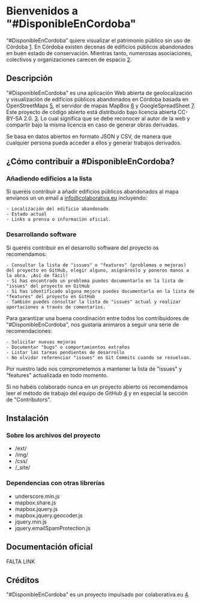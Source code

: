 # Bienvenidos a "#DisponibleEnCordoba"

“#DisponibleEnCordoba” quiere visualizar el patrimonio público sin uso de Córdoba [1]. En Córdoba existen decenas de edificios públicos abandonados en buen estado de conservación. Mientras tanto, numerosas asociaciones, colectivos y organizaciones carecen de espacio [2].

## Descripción

"#DisponibleEnCordoba" es una aplicación Web abierta de geolocalización y visualización de edificios públicos abandonados en Córdoba basada en OpenStreetMaps [5], el servidor de mapas MapBox [6] y GoogleSpreadSheet [7]. Este proyecto de código abierto está distribuido bajo licencia abierta CC-BY-SA 2.0. [3]. Lo cual significa que se debe reconocer al autor de la web y compartir bajo la misma licencia en caso de generar obras derivadas.

Se basa en datos abiertos en formato JSON y CSV, de manera que cualquier persona pueda acceder a ellos y generar trabajos derivados.

## ¿Cómo contribuir a #DisponibleEnCordoba?

### Añadiendo edificios a la lista
Si queréis contribuir a añadir edificios públicos abandonados al mapa envíanos un un email a info@colaborativa.eu incluyendo: 

    - Localización del edificio abandonado
    - Estado actual
    - Links a prensa o información oficial.
 
### Desarrollando software

Si queréis contribuir en el desarrollo software del proyecto os recomendamos:

    - Consultar la lista de "issues" o "features" (problemas o mejoras) del proyecto en GitHub, elegir alguno, asignároslo y poneros manos a la obra. ¡Así de fácil!
    - Si has encontrado un problema puedes documentarlo en la lista de "issues" del proyecto en GitHub
    - Si has identificado alguna mejora puedes documentarla en la lista de "features" del proyecto en GitHub
    - También puedes consultar la lista de "issues" actual y realizar aportaciones a través de comentarios.


Para garantizar una buena coordinación entre todos los contribuidores de "#DisponibleEnCordoba", nos gustaría animaros a seguir una serie de recomendaciones:

    - Solicitar nuevas mejoras
    - Documentar "bugs" o comportamientos extraños
    - Listar las tareas pendientes de desarrollo
    - No olvidar referenciar "issues" en Git Commits cuando se resuelvan.

Por nuestro lado nos comprometemos a mantener la lista de "issues" y "features" actualizada en todo momento.

Si no habéis colaborado nunca en un proyecto abierto os recomendamos leer el método de trabajo del equipo de GitHub [4] y en especial la sección de "Contributors".

## Instalación

### Sobre los archivos del proyecto

* /ext/
* /img/
* /css/
* /_site/

### Dependencias con otras librerías

* underscore.min.js
* mapbox.share.js
* mapbox.jquery.js
* mapbox.jquery.geocoder.js
* jquery.min.js
* jquery.emailSpamProtection.js


## Documentación oficial
FALTA LINK

## Créditos

"#DisponibleEnCordoba" es un proyecto impulsado por colaborativa.eu [4].


[1]: http://disponibleencordoba.colaborativa.eu
[2]: http://colaborativa.eu/proyectos/disponible-en-cordoba/
[3]: http://creativecommons.org/licenses/by-sa/2.0/es/
[3]: http://rdegges.com/successful-github-development
[4]: http://colaborativa.eu
[5]: http://www.openstreetmap.es/
[6]: http://mapbox.com/
[7]: https://drive.google.com/
